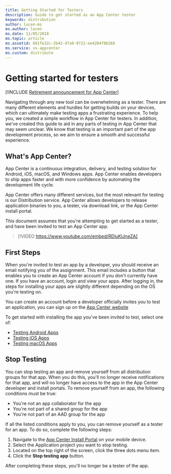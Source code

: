 ```yaml
---
title: Getting Started for Testers
description: Guide to get started as an App Center tester
keywords: distribution
author: lucen-ms
ms.author: lucen 
ms.date: 11/05/2018
ms.topic: article
ms.assetid: 691fe32c-2b42-47a9-9722-ee4204f86268
ms.service: vs-appcenter
ms.custom: distribute
---
```


# Getting started for testers

[!INCLUDE [Retirement announcement for App Center](../../includes/retirement.md)]

Navigating through any new tool can be overwhelming as a tester. There are many different elements and hurdles for getting builds on your devices, which can ultimately make testing apps a frustrating experience. To help you, we  created a simple workflow in App Center for testers. In addition, we've created this guide to aid in any parts of testing in App Center that may seem unclear. We know that testing is an important part of the app development process, so we aim to ensure a smooth and successful experience.

## What's App Center?

App Center is a continuous integration, delivery, and testing solution for Android, iOS, macOS, and Windows apps. App Center enables developers to ship apps faster and with more confidence by automating the development life cycle.

App Center offers many different services, but the most relevant for testing is our Distribution service. App Center allows developers to release application binaries to you, a tester, via download link, or the App Center install portal.  

This document assumes that you're attempting to get started as a tester, and have been invited to test an App Center app.

> [!VIDEO https://www.youtube.com/embed/RDluKlJneZA]

## First Steps

When you're invited to test an app by a developer, you should receive an email notifying you of the assignment. This email includes a button that enables you to create an App Center account if you don't currently have one. If you have an account, login and view your apps. After logging in, the steps for installing your apps are slightly different depending on the OS you're testing on.

You can create an account before a developer officially invites you to test an application, you can sign up on the [App Center website](https://appcenter.ms/signup)

To get started with installing the app you've been invited to test, select one of:

- [Testing Android Apps](./testing-android.md)
- [Testing iOS Apps](./testing-ios.md)
- [Testing macOS Apps](./testing-macos.md)

## Stop Testing

You can stop testing an app and remove yourself from all distribution groups for that app. When you do this, you'll no longer receive notifications for that app, and will no longer have access to the app in the App Center developer and install portals. To remove yourself from an app, the following conditions must be true:

- You're not an app collaborator for the app
- You're not part of a shared group for the app
- You're not part of an AAD group for the app

If all the listed conditions apply to you, you can remove yourself as a tester for an app. To do so, complete the following steps:

1. Navigate to the [App Center Install Portal](https://install.appcenter.ms/) on your mobile device.
2. Select the Application project you want to stop testing.
3. Located on the top right of the screen, click the three dots menu item.
4. Click the **Stop testing app** button.

After completing these steps, you'll no longer be a tester of the app.
